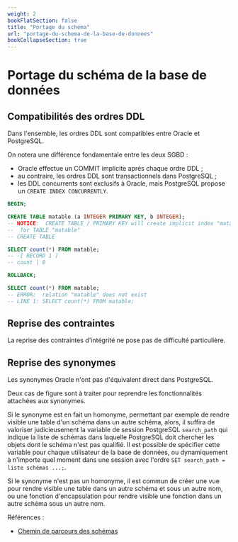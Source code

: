 ```yaml
---
weight: 2
bookFlatSection: false
title: "Portage du schéma"
url: "portage-du-schema-de-la-base-de-donnees"
bookCollapseSection: true
---
```


# Portage du schéma de la base de données

## Compatibilités des ordres DDL

Dans l'ensemble, les ordres DDL sont compatibles entre Oracle et PostgreSQL.

On notera une différence fondamentale entre les deux SGBD :

  * Oracle effectue un COMMIT implicite après chaque ordre DDL ;
  * au contraire, les ordres DDL sont transactionnels dans PostgreSQL ;
  * les DDL concurrents sont exclusifs à Oracle, mais PostgreSQL propose un
    `CREATE INDEX CONCURRENTLY`.

```sql
BEGIN;

CREATE TABLE matable (a INTEGER PRIMARY KEY, b INTEGER);
-- NOTICE:  CREATE TABLE / PRIMARY KEY will create implicit index "matable_pkey"
--  for TABLE "matable"
-- CREATE TABLE

SELECT count(*) FROM matable;
-- -[ RECORD 1 ]
-- count | 0

ROLLBACK;

SELECT count(*) FROM matable;
-- ERROR:  relation "matable" does not exist
-- LINE 1: SELECT count(*) FROM matable;
```

## Reprise des contraintes

La reprise des contraintes d'intégrité ne pose pas de difficulté particulière.

## Reprise des synonymes

Les synonymes Oracle n'ont pas d'équivalent direct dans PostgreSQL. 

Deux cas de figure sont à traiter pour reprendre les fonctionnalités attachées aux 
synonymes.

Si le synonyme est en fait un homonyme, permettant par exemple de rendre visible 
une table d'un schéma dans un autre schéma, alors, il suffira de valoriser 
judicieusement la variable de session PostgreSQL `search_path` qui indique la 
liste de schémas dans laquelle PostgreSQL doit chercher les objets dont le 
schéma n'est pas qualifié. Il est possible de spécifier cette variable pour 
chaque utilisateur de la base de données, ou dynamiquement à n'importe quel 
moment dans une session avec l'ordre 
`SET search_path = liste schémas ...;`.

Si le synonyme n'est pas un homonyme, il est commun de créer une vue pour 
rendre visible une table dans un autre schéma et sous un autre nom, ou une 
fonction d'encapsulation pour rendre visible une fonction dans un autre 
schéma sous un autre nom.

Références :

* [Chemin de parcours des schémas](https://docs.postgresql.fr/current/ddl-schemas.html#ddl-schemas-path)

